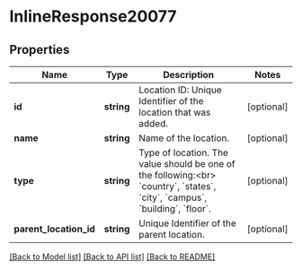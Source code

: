 # InlineResponse20077

## Properties
Name | Type | Description | Notes
------------ | ------------- | ------------- | -------------
**id** | **string** | Location ID: Unique Identifier of the location that was added. | [optional] 
**name** | **string** | Name of the location. | [optional] 
**type** | **string** | Type of location. The value should be one of the following:&lt;br&gt; &#x60;country&#x60;, &#x60;states&#x60;, &#x60;city&#x60;, &#x60;campus&#x60;, &#x60;building&#x60;, &#x60;floor&#x60;. | [optional] 
**parent_location_id** | **string** | Unique Identifier of the parent location. | [optional] 

[[Back to Model list]](../README.md#documentation-for-models) [[Back to API list]](../README.md#documentation-for-api-endpoints) [[Back to README]](../README.md)


